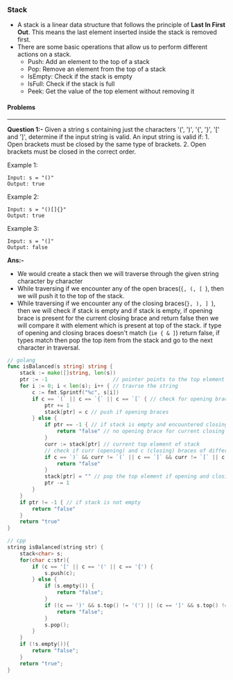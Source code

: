 ### Stack
* A stack is a linear data structure that follows the principle of **Last In First Out**. This means the last element inserted inside the stack is removed first.
* There are some basic operations that allow us to perform different actions on a stack.
    * Push: Add an element to the top of a stack
    * Pop: Remove an element from the top of a stack
    * IsEmpty: Check if the stack is empty
    * IsFull: Check if the stack is full
    * Peek: Get the value of the top element without removing it

#### Problems
---
**Question 1:-** Given a string s containing just the characters '(', ')', '{', '}', '[' and ']', determine if the input string is valid.
An input string is valid if:
    1. Open brackets must be closed by the same type of brackets.
    2. Open brackets must be closed in the correct order.

Example 1:
```
Input: s = "()"
Output: true
```
Example 2:
```
Input: s = "()[]{}"
Output: true
```
Example 3:
```
Input: s = "(]"
Output: false
```
**Ans:-**
* We would create a stack then we will traverse through the given string character by character 
* While traversing if we encounter any of the open braces(`{, (, [ `), 
    then we will push it to the top of the stack.
* While traversing if we encounter any of the closing braces(`}, ), ] `),
    then we will check if stack is empty and if stack is empty, if opening brace is present for the current closing brace and return false
    then we will compare it with element which is present at top of the stack. if type of opening and closing braces doesn't match (`ie { & ]`) return false, if types match then pop the top item from the stack and go to the next character in traversal.
```go
// golang
func isBalanced(s string) string {
	stack := make([]string, len(s))
	ptr := -1                     // pointer points to the top element in the stack
	for i := 0; i < len(s); i++ { // travrse the string
		c := fmt.Sprintf("%c", s[i])
		if c == `(` || c == `{` || c == `[` { // check for opening braces
			ptr += 1
			stack[ptr] = c // push if opening braces
		} else {
			if ptr == -1 { // if stack is empty and encountered closing braces
				return "false" // no opening brace for current closing brace
			}
			curr := stack[ptr] // current top element of stack
			// check if curr (opening) and c (closing) braces of different type
			if c == `)` && curr != `(` || c == `]` && curr != `[` || c == `}` && curr != `{` {
				return "false"
			}
			stack[ptr] = "" // pop the top element if opening and closing braces are of same type
			ptr -= 1
		}
	}
	if ptr != -1 { // if stack is not empty
		return "false"
	}
	return "true"
}
```
```cpp
// cpp
string isBalanced(string str) {
    stack<char> s;
    for(char c:str){
        if (c == '[' || c == '(' || c == '{') {
            s.push(c);
        } else {
            if (s.empty()) {
                return "false";
            }
            if ((c == ')' && s.top() != '(') || (c == ']' && s.top() != '[') || (c == '}' && s.top() != '{')) {
				return "false";
			}
            s.pop();
        }
    }
    if (!s.empty()){
        return "false";
    }
    return "true";
}
```